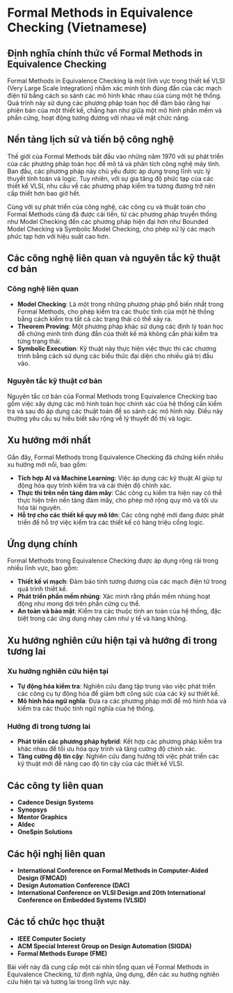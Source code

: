 # Formal Methods in Equivalence Checking (Vietnamese)

## Định nghĩa chính thức về Formal Methods in Equivalence Checking

Formal Methods in Equivalence Checking là một lĩnh vực trong thiết kế VLSI (Very Large Scale Integration) nhằm xác minh tính đúng đắn của các mạch điện tử bằng cách so sánh các mô hình khác nhau của cùng một hệ thống. Quá trình này sử dụng các phương pháp toán học để đảm bảo rằng hai phiên bản của một thiết kế, chẳng hạn như giữa một mô hình phần mềm và phần cứng, hoạt động tương đương với nhau về mặt chức năng.

## Nền tảng lịch sử và tiến bộ công nghệ

Thế giới của Formal Methods bắt đầu vào những năm 1970 với sự phát triển của các phương pháp toán học để mô tả và phân tích công nghệ máy tính. Ban đầu, các phương pháp này chủ yếu được áp dụng trong lĩnh vực lý thuyết tính toán và logic. Tuy nhiên, với sự gia tăng độ phức tạp của các thiết kế VLSI, nhu cầu về các phương pháp kiểm tra tương đương trở nên cấp thiết hơn bao giờ hết. 

Cùng với sự phát triển của công nghệ, các công cụ và thuật toán cho Formal Methods cũng đã được cải tiến, từ các phương pháp truyền thống như Model Checking đến các phương pháp hiện đại hơn như Bounded Model Checking và Symbolic Model Checking, cho phép xử lý các mạch phức tạp hơn với hiệu suất cao hơn.

## Các công nghệ liên quan và nguyên tắc kỹ thuật cơ bản

### Công nghệ liên quan

- **Model Checking**: Là một trong những phương pháp phổ biến nhất trong Formal Methods, cho phép kiểm tra các thuộc tính của một hệ thống bằng cách kiểm tra tất cả các trạng thái có thể xảy ra.
- **Theorem Proving**: Một phương pháp khác sử dụng các định lý toán học để chứng minh tính đúng đắn của thiết kế mà không cần phải kiểm tra từng trạng thái.
- **Symbolic Execution**: Kỹ thuật này thực hiện việc thực thi các chương trình bằng cách sử dụng các biểu thức đại diện cho nhiều giá trị đầu vào.

### Nguyên tắc kỹ thuật cơ bản

Nguyên tắc cơ bản của Formal Methods trong Equivalence Checking bao gồm việc xây dựng các mô hình toán học chính xác của hệ thống cần kiểm tra và sau đó áp dụng các thuật toán để so sánh các mô hình này. Điều này thường yêu cầu sự hiểu biết sâu rộng về lý thuyết đồ thị và logic.

## Xu hướng mới nhất

Gần đây, Formal Methods trong Equivalence Checking đã chứng kiến nhiều xu hướng mới nổi, bao gồm:

- **Tích hợp AI và Machine Learning**: Việc áp dụng các kỹ thuật AI giúp tự động hóa quy trình kiểm tra và cải thiện độ chính xác.
- **Thực thi trên nền tảng đám mây**: Các công cụ kiểm tra hiện nay có thể thực hiện trên nền tảng đám mây, cho phép mở rộng quy mô và tối ưu hóa tài nguyên.
- **Hỗ trợ cho các thiết kế quy mô lớn**: Các công nghệ mới đang được phát triển để hỗ trợ việc kiểm tra các thiết kế có hàng triệu cổng logic.

## Ứng dụng chính

Formal Methods trong Equivalence Checking được áp dụng rộng rãi trong nhiều lĩnh vực, bao gồm:

- **Thiết kế vi mạch**: Đảm bảo tính tương đương của các mạch điện tử trong quá trình thiết kế.
- **Phát triển phần mềm nhúng**: Xác minh rằng phần mềm nhúng hoạt động như mong đợi trên phần cứng cụ thể.
- **An toàn và bảo mật**: Kiểm tra các thuộc tính an toàn của hệ thống, đặc biệt trong các ứng dụng nhạy cảm như y tế và hàng không.

## Xu hướng nghiên cứu hiện tại và hướng đi trong tương lai

### Xu hướng nghiên cứu hiện tại

- **Tự động hóa kiểm tra**: Nghiên cứu đang tập trung vào việc phát triển các công cụ tự động hóa để giảm bớt công sức của các kỹ sư thiết kế.
- **Mô hình hóa ngữ nghĩa**: Đưa ra các phương pháp mới để mô hình hóa và kiểm tra các thuộc tính ngữ nghĩa của hệ thống.

### Hướng đi trong tương lai

- **Phát triển các phương pháp hybrid**: Kết hợp các phương pháp kiểm tra khác nhau để tối ưu hóa quy trình và tăng cường độ chính xác.
- **Tăng cường độ tin cậy**: Nghiên cứu đang hướng tới việc phát triển các kỹ thuật mới để nâng cao độ tin cậy của các thiết kế VLSI.

## Các công ty liên quan

- **Cadence Design Systems**
- **Synopsys**
- **Mentor Graphics**
- **Aldec**
- **OneSpin Solutions**

## Các hội nghị liên quan

- **International Conference on Formal Methods in Computer-Aided Design (FMCAD)**
- **Design Automation Conference (DAC)**
- **International Conference on VLSI Design and 20th International Conference on Embedded Systems (VLSID)**

## Các tổ chức học thuật

- **IEEE Computer Society**
- **ACM Special Interest Group on Design Automation (SIGDA)**
- **Formal Methods Europe (FME)**

Bài viết này đã cung cấp một cái nhìn tổng quan về Formal Methods in Equivalence Checking, từ định nghĩa, ứng dụng, đến các xu hướng nghiên cứu hiện tại và tương lai trong lĩnh vực này.